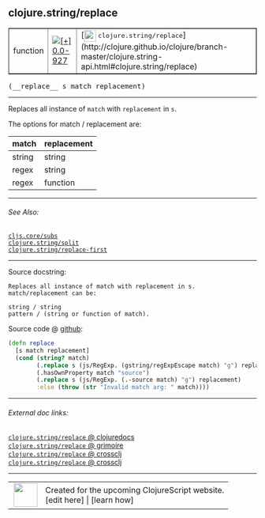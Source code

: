 ## clojure.string/replace



 <table border="1">
<tr>
<td>function</td>
<td><a href="https://github.com/cljsinfo/cljs-api-docs/tree/0.0-927"><img valign="middle" alt="[+] 0.0-927" title="Added in 0.0-927" src="https://img.shields.io/badge/+-0.0--927-lightgrey.svg"></a> </td>
<td>
[<img height="24px" valign="middle" src="http://i.imgur.com/1GjPKvB.png"> <samp>clojure.string/replace</samp>](http://clojure.github.io/clojure/branch-master/clojure.string-api.html#clojure.string/replace)
</td>
</tr>
</table>


 <samp>
(__replace__ s match replacement)<br>
</samp>

---

Replaces all instance of `match` with `replacement` in `s`.

The options for match / replacement are:

| match  | replacement |
|--------|-------------|
| string | string      |
| regex  | string      |
| regex  | function    |



---


###### See Also:

[`cljs.core/subs`](../cljs.core/subs.md)<br>
[`clojure.string/split`](../clojure.string/split.md)<br>
[`clojure.string/replace-first`](../clojure.string/replace-first.md)<br>

---


Source docstring:

```
Replaces all instance of match with replacement in s.
match/replacement can be:

string / string
pattern / (string or function of match).
```


Source code @ [github](https://github.com/clojure/clojurescript/blob/r2156/src/cljs/clojure/string.cljs#L23-L34):

```clj
(defn replace
  [s match replacement]
  (cond (string? match)
        (.replace s (js/RegExp. (gstring/regExpEscape match) "g") replacement)
        (.hasOwnProperty match "source")
        (.replace s (js/RegExp. (.-source match) "g") replacement)
        :else (throw (str "Invalid match arg: " match))))
```

<!--
Repo - tag - source tree - lines:

 <pre>
clojurescript @ r2156
└── src
    └── cljs
        └── clojure
            └── <ins>[string.cljs:23-34](https://github.com/clojure/clojurescript/blob/r2156/src/cljs/clojure/string.cljs#L23-L34)</ins>
</pre>

-->

---



###### External doc links:

[`clojure.string/replace` @ clojuredocs](http://clojuredocs.org/clojure.string/replace)<br>
[`clojure.string/replace` @ grimoire](http://conj.io/store/v1/org.clojure/clojure/1.7.0-beta3/clj/clojure.string/replace/)<br>
[`clojure.string/replace` @ crossclj](http://crossclj.info/fun/clojure.string/replace.html)<br>
[`clojure.string/replace` @ crossclj](http://crossclj.info/fun/clojure.string.cljs/replace.html)<br>

---

 <table>
<tr><td>
<img valign="middle" align="right" width="48px" src="http://i.imgur.com/Hi20huC.png">
</td><td>
Created for the upcoming ClojureScript website.<br>
[edit here] | [learn how]
</td></tr></table>

[edit here]:https://github.com/cljsinfo/cljs-api-docs/blob/master/cljsdoc/clojure.string/replace.cljsdoc
[learn how]:https://github.com/cljsinfo/cljs-api-docs/wiki/cljsdoc-files

<!--

This information was too distracting to show to readers, but I'll leave it
commented here since it is helpful to:

- pretty-print the data used to generate this document
- and show how to retrieve that data



The API data for this symbol:

```clj
{:description "Replaces all instance of `match` with `replacement` in `s`.\n\nThe options for match / replacement are:\n\n| match  | replacement |\n|--------|-------------|\n| string | string      |\n| regex  | string      |\n| regex  | function    |",
 :ns "clojure.string",
 :name "replace",
 :signature ["[s match replacement]"],
 :history [["+" "0.0-927"]],
 :type "function",
 :related ["cljs.core/subs"
           "clojure.string/split"
           "clojure.string/replace-first"],
 :full-name-encode "clojure.string/replace",
 :source {:code "(defn replace\n  [s match replacement]\n  (cond (string? match)\n        (.replace s (js/RegExp. (gstring/regExpEscape match) \"g\") replacement)\n        (.hasOwnProperty match \"source\")\n        (.replace s (js/RegExp. (.-source match) \"g\") replacement)\n        :else (throw (str \"Invalid match arg: \" match))))",
          :title "Source code",
          :repo "clojurescript",
          :tag "r2156",
          :filename "src/cljs/clojure/string.cljs",
          :lines [23 34]},
 :full-name "clojure.string/replace",
 :clj-symbol "clojure.string/replace",
 :docstring "Replaces all instance of match with replacement in s.\nmatch/replacement can be:\n\nstring / string\npattern / (string or function of match)."}

```

Retrieve the API data for this symbol:

```clj
;; from Clojure REPL
(require '[clojure.edn :as edn])
(-> (slurp "https://raw.githubusercontent.com/cljsinfo/cljs-api-docs/catalog/cljs-api.edn")
    (edn/read-string)
    (get-in [:symbols "clojure.string/replace"]))
```

-->
